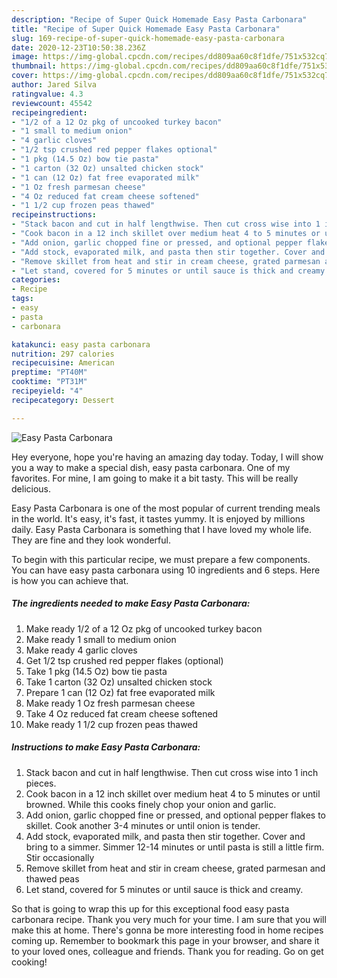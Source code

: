 ```yaml
---
description: "Recipe of Super Quick Homemade Easy Pasta Carbonara"
title: "Recipe of Super Quick Homemade Easy Pasta Carbonara"
slug: 169-recipe-of-super-quick-homemade-easy-pasta-carbonara
date: 2020-12-23T10:50:38.236Z
image: https://img-global.cpcdn.com/recipes/dd809aa60c8f1dfe/751x532cq70/easy-pasta-carbonara-recipe-main-photo.jpg
thumbnail: https://img-global.cpcdn.com/recipes/dd809aa60c8f1dfe/751x532cq70/easy-pasta-carbonara-recipe-main-photo.jpg
cover: https://img-global.cpcdn.com/recipes/dd809aa60c8f1dfe/751x532cq70/easy-pasta-carbonara-recipe-main-photo.jpg
author: Jared Silva
ratingvalue: 4.3
reviewcount: 45542
recipeingredient:
- "1/2 of a 12 Oz pkg of uncooked turkey bacon"
- "1 small to medium onion"
- "4 garlic cloves"
- "1/2 tsp crushed red pepper flakes optional"
- "1 pkg (14.5 Oz) bow tie pasta"
- "1 carton (32 Oz) unsalted chicken stock"
- "1 can (12 Oz) fat free evaporated milk"
- "1 Oz fresh parmesan cheese"
- "4 Oz reduced fat cream cheese softened"
- "1 1/2 cup frozen peas thawed"
recipeinstructions:
- "Stack bacon and cut in half lengthwise. Then cut cross wise into 1 inch pieces."
- "Cook bacon in a 12 inch skillet over medium heat 4 to 5 minutes or until browned. While this cooks finely chop your onion and garlic."
- "Add onion, garlic chopped fine or pressed, and optional pepper flakes to skillet. Cook another 3-4 minutes or until onion is tender."
- "Add stock, evaporated milk, and pasta then stir together. Cover and bring to a simmer. Simmer 12-14 minutes or until pasta is still a little firm. Stir occasionally"
- "Remove skillet from heat and stir in cream cheese, grated parmesan and thawed peas"
- "Let stand, covered for 5 minutes or until sauce is thick and creamy."
categories:
- Recipe
tags:
- easy
- pasta
- carbonara

katakunci: easy pasta carbonara 
nutrition: 297 calories
recipecuisine: American
preptime: "PT40M"
cooktime: "PT31M"
recipeyield: "4"
recipecategory: Dessert

---
```



![Easy Pasta Carbonara](https://img-global.cpcdn.com/recipes/dd809aa60c8f1dfe/751x532cq70/easy-pasta-carbonara-recipe-main-photo.jpg)

Hey everyone, hope you're having an amazing day today. Today, I will show you a way to make a special dish, easy pasta carbonara. One of my favorites. For mine, I am going to make it a bit tasty. This will be really delicious.

Easy Pasta Carbonara is one of the most popular of current trending meals in the world. It's easy, it's fast, it tastes yummy. It is enjoyed by millions daily. Easy Pasta Carbonara is something that I have loved my whole life. They are fine and they look wonderful.




To begin with this particular recipe, we must prepare a few components. You can have easy pasta carbonara using 10 ingredients and 6 steps. Here is how you can achieve that.

<!--inarticleads1-->

##### The ingredients needed to make Easy Pasta Carbonara:

1. Make ready 1/2 of a 12 Oz pkg of uncooked turkey bacon
1. Make ready 1 small to medium onion
1. Make ready 4 garlic cloves
1. Get 1/2 tsp crushed red pepper flakes (optional)
1. Take 1 pkg (14.5 Oz) bow tie pasta
1. Take 1 carton (32 Oz) unsalted chicken stock
1. Prepare 1 can (12 Oz) fat free evaporated milk
1. Make ready 1 Oz fresh parmesan cheese
1. Take 4 Oz reduced fat cream cheese softened
1. Make ready 1 1/2 cup frozen peas thawed




<!--inarticleads2-->

##### Instructions to make Easy Pasta Carbonara:

1. Stack bacon and cut in half lengthwise. Then cut cross wise into 1 inch pieces.
1. Cook bacon in a 12 inch skillet over medium heat 4 to 5 minutes or until browned. While this cooks finely chop your onion and garlic.
1. Add onion, garlic chopped fine or pressed, and optional pepper flakes to skillet. Cook another 3-4 minutes or until onion is tender.
1. Add stock, evaporated milk, and pasta then stir together. Cover and bring to a simmer. Simmer 12-14 minutes or until pasta is still a little firm. Stir occasionally
1. Remove skillet from heat and stir in cream cheese, grated parmesan and thawed peas
1. Let stand, covered for 5 minutes or until sauce is thick and creamy.




So that is going to wrap this up for this exceptional food easy pasta carbonara recipe. Thank you very much for your time. I am sure that you will make this at home. There's gonna be more interesting food in home recipes coming up. Remember to bookmark this page in your browser, and share it to your loved ones, colleague and friends. Thank you for reading. Go on get cooking!
